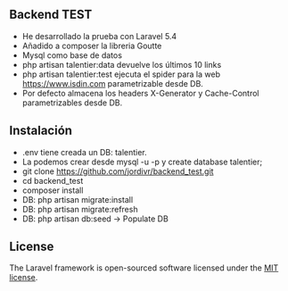 
## Backend TEST

- He desarrollado la prueba con Laravel 5.4
- Añadido a composer la libreria Goutte
- Mysql como base de datos
- php artisan talentier:data devuelve los últimos 10 links
- php artisan talentier:test ejecuta el spider para la web https://www.isdin.com parametrizable desde DB.
- Por defecto almacena los headers X-Generator y Cache-Control parametrizables desde DB.

## Instalación

- .env tiene creada un DB: talentier. 
- La podemos crear desde mysql -u <login> -p y create database talentier;
- git clone https://github.com/jordivr/backend_test.git
- cd backend_test
- composer install
- DB: php artisan migrate:install
- DB: php artisan migrate:refresh
- DB: php artisan db:seed -> Populate DB

## License

The Laravel framework is open-sourced software licensed under the [MIT license](http://opensource.org/licenses/MIT).
